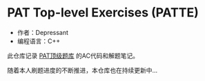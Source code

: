 # PAT Top-level Exercises (PATTE)
- 作者：Depressant
- 编程语言：C++

此仓库记录 [PAT顶级题库](https://pintia.cn/problem-sets/994805148990160896/problems/type/7) 的AC代码和解题笔记。

随着本人刷题进度的不断推进，本仓库也在持续更新中...

